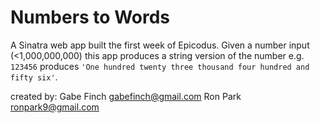 Numbers to Words
================
A Sinatra web app built the first week of Epicodus. Given a number input (<1,000,000,000) this app produces a string version of the number e.g. `123456` produces `'One hundred twenty three thousand four hundred and fifty six'`.

created by:
Gabe Finch gabefinch@gmail.com
Ron Park ronpark9@gmail.com


